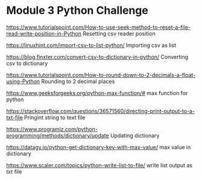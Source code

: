 # Module 3 Python Challenge

https://www.tutorialspoint.com/How-to-use-seek-method-to-reset-a-file-read-write-position-in-Python
Resetting csv reader position

https://linuxhint.com/import-csv-to-list-python/
Importing csv as list

https://blog.finxter.com/convert-csv-to-dictionary-in-python/
Converting csv to dictionary


https://www.tutorialspoint.com/How-to-round-down-to-2-decimals-a-float-using-Python
Rounding to 2 decimal places

https://www.geeksforgeeks.org/python-max-function/#
max function for python

https://stackoverflow.com/questions/36571560/directing-print-output-to-a-txt-file
Pringint string to text file

https://www.programiz.com/python-programming/methods/dictionary/update
Updating dictionary

https://datagy.io/python-get-dictionary-key-with-max-value/
max value in dictionary

https://www.scaler.com/topics/python-write-list-to-file/
write list output as txt file
